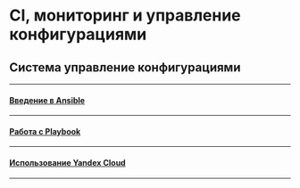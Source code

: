 # CI, мониторинг и управление конфигурациями

## Система управление конфигурациями

---

#### [Введение в Ansible](./08-ansible-01-base/README.md)

---

#### [Работа с Playbook](./08-ansible-02-playbook/README.md)

---

#### [Использование Yandex Cloud](./08-ansible-03-yandex/README.md)

---
